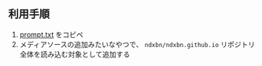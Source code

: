 ## 利用手順

1. [prompt.txt](https://ndxbn.github.io/ai/prompt.txt) をコピペ
2. メディアソースの追加みたいなやつで、 `ndxbn/ndxbn.github.io` リポジトリ全体を読み込む対象として追加する
